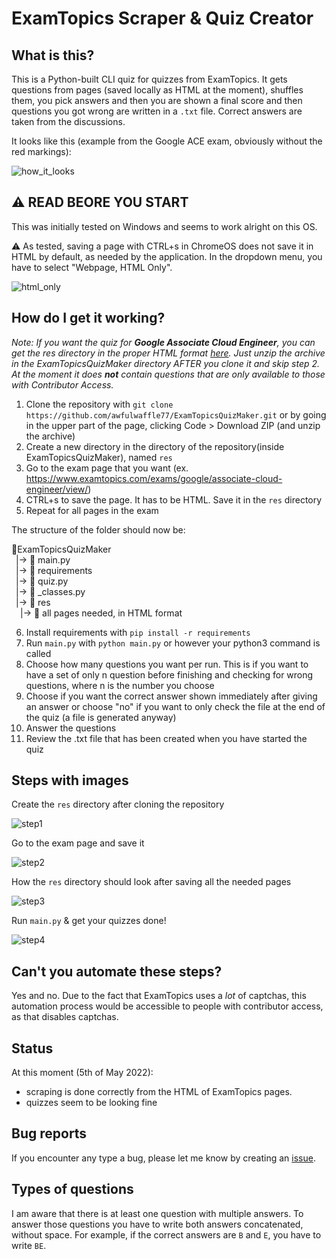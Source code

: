 # ExamTopics Scraper & Quiz Creator

## What is this?
This is a Python-built CLI quiz for quizzes from ExamTopics. 
It gets questions from pages (saved locally as HTML at the moment),
shuffles them, you pick answers and then you are shown a 
final score and then questions you got wrong are 
written in a `.txt` file. Correct answers are taken from the
discussions.

It looks like this (example from the Google ACE exam, obviously
without the red markings):

![how_it_looks](https://i.imgur.com/7VED0g3.png)

## ⚠️ READ BEORE YOU START
This was initially tested on Windows and seems to work alright on this OS.

⚠️ As tested, saving a page with CTRL+s in ChromeOS does not save it
in HTML by default, as needed by the application. In the dropdown 
menu, you have to select "Webpage, HTML Only".

![html_only](https://i.imgur.com/87YOG3U.png)


## How do I get it working?
*Note: If you want the quiz for **Google Associate Cloud Engineer**, you can get the res directory
in the proper HTML format [here](https://www.udrop.com/6ByU/res.zip). Just unzip the archive
in the ExamTopicsQuizMaker directory AFTER you clone it and skip step 2.
At the moment it does **not** contain questions that are only available
to those with Contributor Access.*

1. Clone the repository with `git clone https://github.com/awfulwaffle77/ExamTopicsQuizMaker.git`
or by going in the upper part of the page, clicking Code > Download ZIP (and unzip the archive)
2. Create a new directory in the directory of the repository(inside ExamTopicsQuizMaker), 
named `res` 
3. Go to the exam page that you want 
(ex. https://www.examtopics.com/exams/google/associate-cloud-engineer/view/)
4. CTRL+s to save the page. It has to be HTML. Save it in the `res` directory
5. Repeat for all pages in the exam

The structure of the folder should now be:

📁ExamTopicsQuizMaker \
&ensp;|-> 📄 main.py \
&ensp;|-> 📄 requirements \
&ensp;|-> 📄 quiz.py \
&ensp;|-> 📄 _classes.py \
&ensp;|-> 📁 res \
&emsp;|-> 📄 all pages needed, in HTML format 

6. Install requirements with `pip install -r requirements`
7. Run `main.py` with `python main.py` or however your python3
command is called
8. Choose how many questions you want per run. This is if you want to
have a set of only n question before finishing and checking for wrong
questions, where n is the number you choose
9. Choose if you want the correct answer shown immediately after 
giving an answer or choose "no" if you want  to only check the file 
at the end of the quiz (a file is generated anyway)
10. Answer the questions
11. Review the .txt file that has been created when you have started
the quiz

## Steps with images
Create the `res` directory after cloning the repository

![step1](https://i.imgur.com/78xsRjX.png)

Go to the exam page and save it 

![step2](https://i.imgur.com/4hOW8c0.png)

How the `res` directory should look after saving all the needed pages

![step3](https://i.imgur.com/mEATsMZ.png)

Run `main.py` & get your quizzes done!

![step4](https://i.imgur.com/qpZ2r3N.png)

## Can't you automate these steps?
Yes and no. Due to the fact that ExamTopics uses a *lot* of captchas, 
this automation process would be accessible to people with contributor
access, as that disables captchas.

## Status
At this moment (5th of May 2022):
- scraping is done correctly from the HTML of ExamTopics pages.
- quizzes seem to be looking fine

## Bug reports
If you encounter any type a bug, please let me know by creating an 
[issue](https://github.com/awfulwaffle77/ExamTopicsQuizMaker/issues/new).

## Types of questions
I am aware that there is at least one question with multiple answers. To
answer those questions you have to write both answers concatenated, 
without space. For example, if the correct answers are `B` and `E`, you
have to write `BE`. 